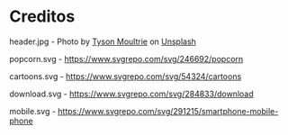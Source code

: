 # Creditos

header.jpg - Photo by [Tyson Moultrie](https://unsplash.com/@tysonmoultrie?utm_content=creditCopyText&utm_medium=referral&utm_source=unsplash) on [Unsplash](https://unsplash.com/photos/the-beatles-vinyl-record-sleeve-BQTHOGNHo08?utm_content=creditCopyText&utm_medium=referral&utm_source=unsplash)

popcorn.svg - https://www.svgrepo.com/svg/246692/popcorn

cartoons.svg - https://www.svgrepo.com/svg/54324/cartoons

download.svg - https://www.svgrepo.com/svg/284833/download

mobile.svg - https://www.svgrepo.com/svg/291215/smartphone-mobile-phone
